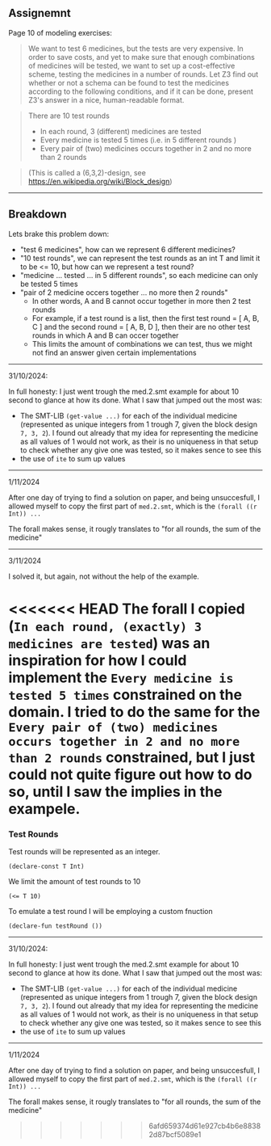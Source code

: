 ## Assignemnt

Page 10 of modeling exercises:

> We want to test 6 medicines, but the tests are very expensive. In order to save costs, and 
> yet to make sure that enough combinations of medicines will be tested, we want to set up a 
> cost-effective scheme, testing the medicines in a number of rounds. 
> Let Z3 find out whether or not a schema can be found to test the medicines according to the 
> following conditions, and if it can be done, present Z3's answer in a nice, human-readable 
> format.

> There  are 10 test rounds 
> - In each round, 3 (different) medicines are tested 
> - Every medicine is tested 5 times (i.e. in 5 different rounds )
> - Every pair of (two) medicines occurs together in 2 and no more than 2 rounds 

> (This is called a (6,3,2)-design, see https://en.wikipedia.org/wiki/Block_design)

---

## Breakdown

Lets brake this problem down:
- "test 6 medicines", how can we represent 6 different medicines?
- "10 test rounds", we can represent the test rounds as an int T and limit it to be <= 10, but how can we represent a test round?
- "medicine ... tested ... in 5 different rounds", so each medicine can only be tested 5 times
- "pair of 2 medicine occers together ... no more then 2 rounds"
    - In other words, A and B cannot occur together in more then 2 test rounds
    - For example, if a test round is a list, then the first test round = [ A, B, C ] and the second round = [ A, B, D ], then their are no other test rounds in which A and B can occer together
    - This limits the amount of combinations we can test, thus we might not find an answer given certain implementations

---
31/10/2024:

In full honesty: I just went trough the med.2.smt example for about 10 second to glance at how its done. What I saw that jumped out the most was:
- The SMT-LIB `(get-value ...)` for each of the individual medicine 
  (represented as unique integers from 1 trough 7, given the block design `7, 3, 2`). I found out already that my idea for representing the medicine as all values of 1 would not work, as their is no uniqueness in that setup to check whether any give one was tested, so it makes sence to see this
- the use of `ite` to sum up values 

---
1/11/2024

After one day of trying to find a solution on paper, and being unsuccesfull, I allowed myself to copy the first part of `med.2.smt`, which is the `(forall ((r Int)) ...`

The forall makes sense, it rougly translates to "for all rounds, the sum of the medicine"

---
3/11/2024

I solved it, but again, not without the help of the example.

<<<<<<< HEAD
The forall I copied (`In each round, (exactly) 3 medicines are tested`) was an inspiration for how I could implement the `Every medicine is tested 5 times` constrained on the domain.
I tried to do the same for the `Every pair of (two) medicines occurs together in 2 and no more than 2 rounds` constrained, but I just could not quite figure out how to do so, until I saw the implies in the exampele.
=======

### Test Rounds
Test rounds will be represented as an integer.
```smt
(declare-const T Int)
```

We limit the amount of test rounds to 10
```smt
(<= T 10)
```

To emulate a test round I will be employing a custom fnuction
```smt
(declare-fun testRound ())
```

---
31/10/2024:

In full honesty: I just went trough the med.2.smt example for about 10 second to glance at how its done. What I saw that jumped out the most was:
- The SMT-LIB `(get-value ...)` for each of the individual medicine 
  (represented as unique integers from 1 trough 7, given the block design `7, 3, 2`). I found out already that my idea for representing the medicine as all values of 1 would not work, as their is no uniqueness in that setup to check whether any give one was tested, so it makes sence to see this
- the use of `ite` to sum up values 

---
1/11/2024

After one day of trying to find a solution on paper, and being unsuccesfull, I allowed myself to copy the first part of `med.2.smt`, which is the `(forall ((r Int)) ...`

The forall makes sense, it rougly translates to "for all rounds, the sum of the medicine"

>>>>>>> 6afd659374d61e927cb4b6e88382d87bcf5089e1
